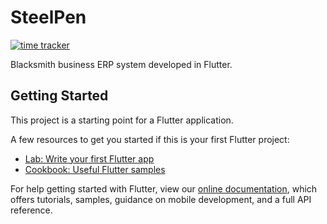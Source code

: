 # SteelPen
[![time tracker](https://wakatime.com/badge/github/LuisOsuna117/SteelPen.svg)](https://wakatime.com/badge/github/LuisOsuna117/SteelPen)

Blacksmith business ERP system developed in Flutter.

## Getting Started

This project is a starting point for a Flutter application.

A few resources to get you started if this is your first Flutter project:

- [Lab: Write your first Flutter app](https://flutter.dev/docs/get-started/codelab)
- [Cookbook: Useful Flutter samples](https://flutter.dev/docs/cookbook)

For help getting started with Flutter, view our
[online documentation](https://flutter.dev/docs), which offers tutorials,
samples, guidance on mobile development, and a full API reference.
